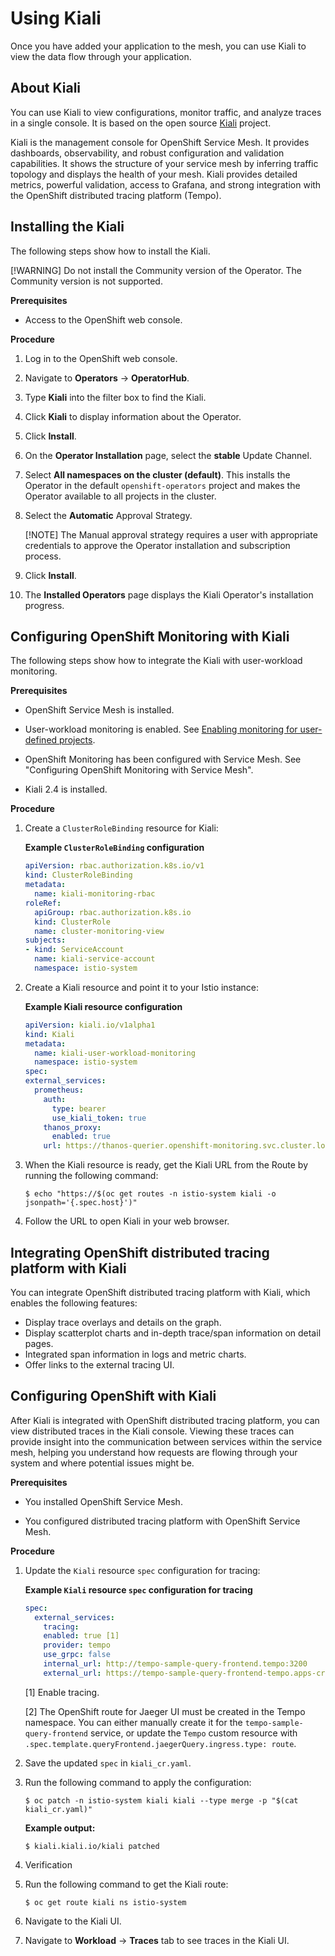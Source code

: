 # Using Kiali

Once you have added your application to the mesh, you can use Kiali to view the data flow through your application.

## About Kiali

You can use Kiali to view configurations, monitor traffic, and analyze traces in a single console. It is based on the open source [Kiali](https://www.kiali.io/) project.

Kiali is the management console for OpenShift Service Mesh. It provides dashboards, observability, and robust configuration and validation capabilities. It shows the structure of your service mesh by inferring traffic topology and displays the health of your mesh. Kiali provides detailed metrics, powerful validation, access to Grafana, and strong integration with the OpenShift distributed tracing platform (Tempo).

## Installing the Kiali

The following steps show how to install the Kiali.

[!WARNING]
Do not install the Community version of the Operator. The Community version is not supported.

**Prerequisites**

* Access to the OpenShift web console.

**Procedure**

1. Log in to the OpenShift web console.

2. Navigate to **Operators** -> **OperatorHub**.

3. Type **Kiali** into the filter box to find the Kiali.

4. Click **Kiali** to display information about the Operator.

5. Click **Install**.

6. On the **Operator Installation** page, select the **stable** Update Channel.

7. Select **All namespaces on the cluster (default)**. This installs the Operator in the default `openshift-operators` project and makes the Operator available to all projects in the cluster.

8. Select the **Automatic** Approval Strategy.

    [!NOTE]
    The Manual approval strategy requires a user with appropriate credentials to approve the Operator installation and subscription process.

9. Click **Install**.

10. The **Installed Operators** page displays the Kiali Operator's installation progress.

## Configuring OpenShift Monitoring with Kiali

The following steps show how to integrate the Kiali with user-workload monitoring.

**Prerequisites**

* OpenShift Service Mesh is installed.

* User-workload monitoring is enabled. See [Enabling monitoring for user-defined projects](https://docs.openshift.com/container-platform/4.16/observability/monitoring/enabling-monitoring-for-user-defined-projects.html).

* OpenShift Monitoring has been configured with Service Mesh. See "Configuring OpenShift Monitoring with Service Mesh".

* Kiali 2.4 is installed.

**Procedure**

1. Create a `ClusterRoleBinding` resource for Kiali:

    **Example `ClusterRoleBinding` configuration**

    ```yaml
    apiVersion: rbac.authorization.k8s.io/v1
    kind: ClusterRoleBinding
    metadata:
      name: kiali-monitoring-rbac
    roleRef:
      apiGroup: rbac.authorization.k8s.io
      kind: ClusterRole
      name: cluster-monitoring-view
    subjects:
    - kind: ServiceAccount
      name: kiali-service-account
      namespace: istio-system
    ```

2. Create a Kiali resource and point it to your Istio instance:

    **Example Kiali resource configuration**

    ```yaml
    apiVersion: kiali.io/v1alpha1
    kind: Kiali
    metadata:
      name: kiali-user-workload-monitoring
      namespace: istio-system
    spec:
    external_services:
      prometheus:
        auth:
          type: bearer
          use_kiali_token: true
        thanos_proxy:
          enabled: true
        url: https://thanos-querier.openshift-monitoring.svc.cluster.local:9091
    ```

3. When the Kiali resource is ready, get the Kiali URL from the Route by running the following command:

    ```console
    $ echo "https://$(oc get routes -n istio-system kiali -o jsonpath='{.spec.host}')"
    ```

4. Follow the URL to open Kiali in your web browser.

## Integrating OpenShift distributed tracing platform with Kiali

You can integrate OpenShift distributed tracing platform with Kiali, which enables the following features:

* Display trace overlays and details on the graph.
* Display scatterplot charts and in-depth trace/span information on detail pages.
* Integrated span information in logs and metric charts.
* Offer links to the external tracing UI.

## Configuring OpenShift with Kiali

After Kiali is integrated with OpenShift distributed tracing platform, you can view distributed traces in the Kiali console. Viewing these traces can provide insight into the communication between services within the service mesh, helping you understand how requests are flowing through your system and where potential issues might be.

**Prerequisites**

* You installed OpenShift Service Mesh.

* You configured distributed tracing platform with OpenShift Service Mesh.

**Procedure**

1. Update the `Kiali` resource `spec` configuration for tracing:

    **Example `Kiali` resource `spec` configuration for tracing**

    ```yaml
    spec:
      external_services:
        tracing:
        enabled: true [1]
        provider: tempo
        use_grpc: false
        internal_url: http://tempo-sample-query-frontend.tempo:3200
        external_url: https://tempo-sample-query-frontend-tempo.apps-crc.testing [2]
    ```

    [1] Enable tracing.

    [2] The OpenShift route for Jaeger UI must be created in the Tempo namespace. You can either manually create it for the `tempo-sample-query-frontend` service, or update the `Tempo` custom resource with `.spec.template.queryFrontend.jaegerQuery.ingress.type: route`.

2. Save the updated `spec` in `kiali_cr.yaml`.

3. Run the following command to apply the configuration:

    ```console
    $ oc patch -n istio-system kiali kiali --type merge -p "$(cat kiali_cr.yaml)"
    ```

    **Example output:**

    ```console
    $ kiali.kiali.io/kiali patched
    ```

4. Verification

5. Run the following command to get the Kiali route:

    ```console
    $ oc get route kiali ns istio-system
    ```

6. Navigate to the Kiali UI.

7. Navigate to **Workload** → **Traces** tab to see traces in the Kiali UI.
